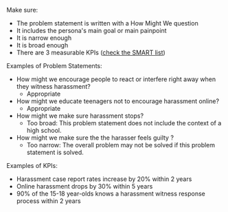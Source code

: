 Make sure: 

- The problem statement is written with a How Might We question
- It includes the persona's main goal or main painpoint
- It is narrow enough
- It is broad enough
- There are 3 measurable KPIs ([check the SMART list](https://www.grow.com/blog/how-to-use-smart-goals-to-build-your-kpis))

Examples of Problem Statements: 

- How might we encourage people to react or interfere right away when they witness harassment?
    - Appropriate
- How might we educate teenagers not to encourage harassment online?
    - Appropriate
- How might we make sure harassment stops?
    - Too broad: This problem statement does not include the context of a high school.
- How might we make sure the the harasser feels guilty ?
    - Too narrow: The overall problem may not be solved if this problem statement is solved.

Examples of KPIs: 

- Harassment case report rates increase by 20% within 2 years
- Online harassment drops by 30% within 5 years
- 90% of the 15-18 year-olds knows a harassment witness response process within 2 years